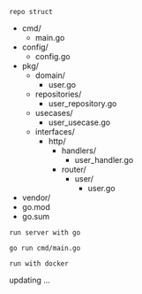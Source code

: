 ```repo struct```

- cmd/
    - main.go
- config/
    - config.go
- pkg/
    - domain/
        - user.go
    - repositories/
        - user_repository.go
    - usecases/
        - user_usecase.go
    - interfaces/
        - http/
            - handlers/
                - user_handler.go
            - router/
                - user/
                    - user.go
- vendor/
- go.mod
- go.sum

```run server with go```

`go run cmd/main.go`


```run with docker```

updating ...